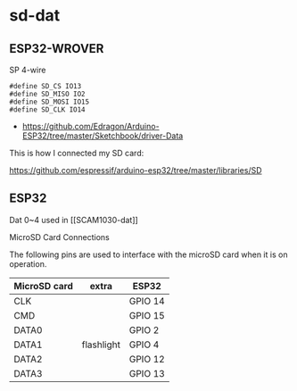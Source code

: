 
# sd-dat


## ESP32-WROVER 

SP 4-wire

    #define SD_CS IO13
    #define SD_MISO IO2
    #define SD_MOSI IO15
    #define SD_CLK IO14

- https://github.com/Edragon/Arduino-ESP32/tree/master/Sketchbook/driver-Data


This is how I connected my SD card:

https://github.com/espressif/arduino-esp32/tree/master/libraries/SD



## ESP32 

Dat 0~4 used in [[SCAM1030-dat]]

MicroSD Card Connections

The following pins are used to interface with the microSD card when it is on operation.

| MicroSD card | extra      | ESP32   |
| ------------ | ---------- | ------- |
| CLK          |            | GPIO 14 |
| CMD          |            | GPIO 15 |
| DATA0        |            | GPIO 2  |
| DATA1        | flashlight | GPIO 4  |
| DATA2        |            | GPIO 12 |
| DATA3        |            | GPIO 13 |



